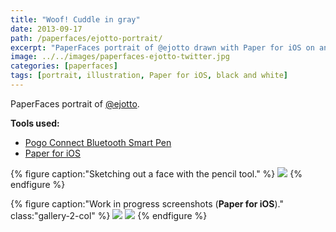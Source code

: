 ```yaml
---
title: "Woof! Cuddle in gray"
date: 2013-09-17
path: /paperfaces/ejotto-portrait/
excerpt: "PaperFaces portrait of @ejotto drawn with Paper for iOS on an iPad."
image: ../../images/paperfaces-ejotto-twitter.jpg
categories: [paperfaces]
tags: [portrait, illustration, Paper for iOS, black and white]
---
```


PaperFaces portrait of [@ejotto](https://twitter.com/ejotto).

**Tools used:**

- [Pogo Connect Bluetooth Smart Pen](https://www.amazon.com/gp/product/B009K448L4/ref=as_li_ss_tl?ie=UTF8&camp=1789&creative=390957&creativeASIN=B009K448L4&linkCode=as2&tag=mademist-20)
- [Paper for iOS](https://paper.bywetransfer.com/)

{% figure caption:"Sketching out a face with the pencil tool." %}
[![](../../images/paperfaces-ejotto-process-1-750.jpg)](../../images/paperfaces-ejotto-process-1-lg.jpg)
{% endfigure %}

{% figure caption:"Work in progress screenshots (**Paper for iOS**)." class:"gallery-2-col" %}
[![](../../images/paperfaces-ejotto-process-2-600.jpg)](../../images/paperfaces-ejotto-process-2-lg.jpg)
[![](../../images/paperfaces-ejotto-process-3-600.jpg)](../../images/paperfaces-ejotto-process-3-lg.jpg)
{% endfigure %}
